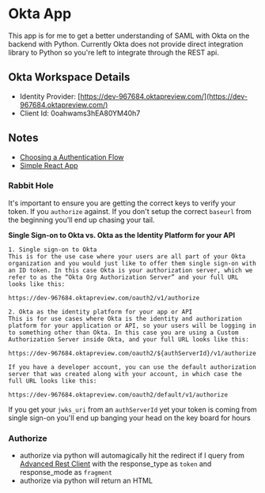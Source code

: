 # Okta App

This app is for me to get a better understanding of SAML with Okta on the backend with Python. Currently
Okta does not provide direct integration library to Python so you're left to integrate through the REST
api.

## Okta Workspace Details

* Identity Provider: [https://dev-967684.oktapreview.com/](https://dev-967684.oktapreview.com/)
* Client Id: 0oahwams3hEA80YM40h7


## Notes

* [Choosing a Authentication Flow](https://developer.okta.com/authentication-guide/auth-overview/#choosing-an-oauth-20-flow)
* [Simple React App](https://medium.com/@to_pe/how-to-add-react-to-a-simple-html-file-a11511c0235f)

### Rabbit Hole

It's important to ensure you are getting the correct keys to verify your token. If you `authorize`
against. If you don't setup the correct `baseurl` from the beginning you'll end up chasing your tail.

**Single Sign-on to Okta vs. Okta as the Identity Platform for your API**

```
1. Single sign-on to Okta
This is for the use case where your users are all part of your Okta organization and you would just like to offer them single sign-on with an ID token. In this case Okta is your authorization server, which we refer to as the “Okta Org Authorization Server” and your full URL looks like this:

https://dev-967684.oktapreview.com/oauth2/v1/authorize

2. Okta as the identity platform for your app or API
This is for use cases where Okta is the identity and authorization platform for your application or API, so your users will be logging in to something other than Okta. In this case you are using a Custom Authorization Server inside Okta, and your full URL looks like this:

https://dev-967684.oktapreview.com/oauth2/${authServerId}/v1/authorize

If you have a developer account, you can use the default authorization server that was created along with your account, in which case the full URL looks like this:

https://dev-967684.oktapreview.com/oauth2/default/v1/authorize
```

If you get your `jwks_uri` from an `authServerId` yet your token is coming from single sign-on you'll end up banging your head
on the key board for hours

### Authorize

* authorize via python will automagically hit the redirect if I query from [Advanced Rest Client](https://chrome.google.com/webstore/detail/advanced-rest-client/hgmloofddffdnphfgcellkdfbfbjeloo?hl=en-US)
with the response_type as `token` and response_mode as `fragment`
* authorize via python will return an HTML